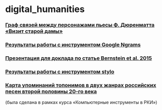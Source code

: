 # digital_humanities

### [Граф связей между персонажами пьесы Ф. Дюренматта «Визит старой дамы»](https://polyatomson.github.io/digital_humanities/network/)

### [Результаты работы с инструментом Google Ngrams](https://polyatomson.github.io/digital_humanities/description_ngrams1.html)

### [Презентация для доклада по статье Bernstein et al. 2015](https://polyatomson.github.io/digital_humanities/report_presentation.pdf)

### [Результаты работы с инструментом stylo](https://github.com/polyatomson/digital_humanities/blob/master/stylometry.md)

### [Карта упоминаний топонимов в двух жанрах российских песен второй половины 20-го века](https://github.com/polyatomson/kili_map1)
(была сделана в рамках курса «Компьютерные инструменты в РКИ»)
